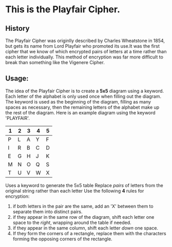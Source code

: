 # This is the Playfair Cipher. 

## History
The Playfair Cipher was originlly described by Charles Wheatstone in 1854, but 
gets its name from Lord Playfair who promoted its use.It was the first cipher 
that we know of which encrypted pairs of letters at a time rather than each 
letter individually. This method of encryption was far more difficult to break
than something like the Vigenere Cipher. 

## Usage:
The idea of the Playfair Cipher is to create a **5x5** diagram using a keyword.
Each letter of the alphabet is only used once when filling out the diagram.
The keyword is used as the beginning of the diagram, filling as many spaces
as necessary, then the remaining letters of the alphabet make up the rest of the
diagram. Here is an example diagram using the keyword 'PLAYFAIR'.

1 | 2 | 3 | 4 | 5 
--- | --- | --- | --- | ---
P | L | A | Y | F
I | R | B | C | D
E | G | H | J | K
M | N | O | Q | S
T | U | V | W | X


Uses a keyword to generate the  5x5 table
Replace *pairs* of letters from the original string rather than each letter
Use the following **4** rules for encryption:

1. if both letters in the pair are the same, add an 'X' between them to separate 
them into distinct pairs.
2. if they appear in the same row of the diagram, shift each letter one space
to the *right*, wrapping around the table if needed.
3. if they appear in the same column, shift each letter *down* one space. 
4. If they form the corners of a rectangle, replace them with the characters
forming the opposing corners of the rectangle.
